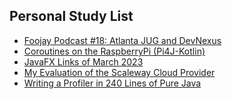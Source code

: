 ## Personal Study List
<!-- BLOG-POST-LIST:START -->
- [Foojay Podcast #18: Atlanta JUG and DevNexus](https://foojay.io/today/foojay-podcast-18/)
- [Coroutines on the RaspberryPi &lpar;Pi4J-Kotlin&rpar;](https://foojay.io/today/coroutines-on-the-raspberrypi-pi4j-kotlin/)
- [JavaFX Links of March 2023](https://foojay.io/today/javafx-links-of-march-2023/)
- [My Evaluation of the Scaleway Cloud Provider](https://foojay.io/today/my-evaluation-of-the-scaleway-cloud-provider/)
- [Writing a Profiler in 240 Lines of Pure Java](https://foojay.io/today/writing-a-profiler-in-240-lines-of-pure-java/)
<!-- BLOG-POST-LIST:END -->  
